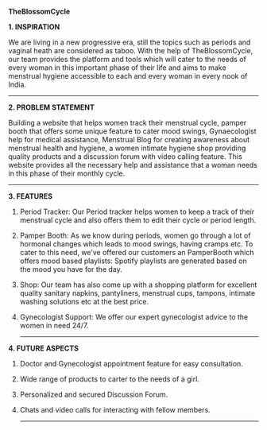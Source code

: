 **TheBlossomCycle**

**1. INSPIRATION**

We are living in a new progressive era, still the topics such as periods and vaginal heath are considered as taboo. With the help of TheBlossomCycle, our team provides the platform and tools which will cater to the needs of every woman in this important phase of their life and aims to make menstrual hygiene accessible to each and every woman in every nook of India.

***

**2. PROBLEM STATEMENT**


Building a website that helps women track their menstrual cycle, pamper booth that offers some unique feature to cater mood swings, Gynaecologist help for medical assistance, Menstrual Blog for creating awareness about menstrual health and hygiene, a women intimate hygiene shop providing quality products and a discussion forum with video calling feature. This website provides all the necessary help and assistance that a woman needs in this phase of their monthly cycle.

***

**3. FEATURES**

1. Period Tracker: Our Period tracker helps women to keep a track of their menstrual cycle and also offers them to edit their cycle or period length.

2. Pamper Booth: As we know during periods, women go through a lot of hormonal changes which leads to mood swings, having cramps etc. To cater to this need, we’ve offered our customers an PamperBooth which offers mood based playlists: Spotify playlists are generated based on the mood you have for the day.

3. Shop: Our team has also come up with a shopping platform for excellent quality sanitary napkins, pantyliners, menstrual cups, tampons, intimate washing solutions etc at the best price.

4. Gynecologist Support: We offer our expert gynecologist advice to the women in need 24/7.

   ***

**4. FUTURE ASPECTS**

1. Doctor and Gynecologist appointment feature for easy consultation.

2. Wide range of products to carter to the needs of a girl.

3. Personalized and secured Discussion Forum.

4. Chats and video calls for interacting with fellow members.

   ***





